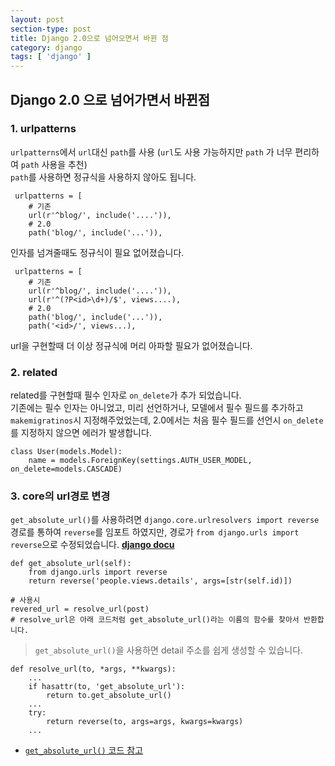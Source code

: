 ```yaml
---
layout: post
section-type: post
title: Django 2.0으로 넘어오면서 바뀐 점
category: django
tags: [ 'django' ]
---
```


## Django 2.0 으로 넘어가면서 바뀐점


### 1. urlpatterns

`urlpatterns`에서 `url`대신 `path`를 사용 (`url`도 사용 가능하지만 `path` 가 너무 편리하여 `path` 사용을 추천)  
`path`를 사용하면 정규식을 사용하지 않아도 됩니다.

```django
 urlpatterns = [
    # 기존
    url(r'^blog/', include('....')),
    # 2.0
    path('blog/', include('...')),
```

인자를 넘겨줄때도 정규식이 필요 없어졌습니다.


```django
 urlpatterns = [
    # 기존
    url(r'^blog/', include('....')),
    url(r'^(?P<id>\d+)/$', views....),
    # 2.0
    path('blog/', include('...')),
    path('<id>/', views...),
```

url을 구현할때 더 이상 정규식에 머리 아파할 필요가 없어졌습니다.

### 2. related
related를 구현할때 필수 인자로 `on_delete`가 추가 되었습니다.  
기존에는 필수 인자는 아니었고, 미리 선언하거나, 모델에서 필수 필드를 추가하고 `makemigratinos`시 지정해주었었는데, 2.0에서는 처음 필수 필드를 선언시 `on_delete`를 지정하지 않으면 에러가 발생합니다.

```django
class User(models.Model):
    name = models.ForeignKey(settings.AUTH_USER_MODEL, on_delete=models.CASCADE)
```

### 3. core의 url경로 변경
`get_absolute_url()`를 사용하려면 `django.core.urlresolvers import reverse` 경로를 통하여 `reverse`를 임포트 하였지만, 경로가 `from django.urls import reverse`으로 수정되었습니다. **[django docu](https://github.com/django/django/blob/2.0/django/urls/base.py)**

```django
def get_absolute_url(self):
    from django.urls import reverse
    return reverse('people.views.details', args=[str(self.id)])

# 사용시
revered_url = resolve_url(post)
# resolve_url은 아래 코드처럼 get_absolute_url()라는 이름의 함수를 찾아서 반환합니다.
```

> `get_absolute_url()`을 사용하면 detail 주소를 쉽게 생성할 수 있습니다.

```
def resolve_url(to, *args, **kwargs):
    ...
    if hasattr(to, 'get_absolute_url'):
        return to.get_absolute_url()
    ...
    try:
        return reverse(to, args=args, kwargs=kwargs)
    ...
```

- [`get_absolute_url()` 코드 참고](https://docs.djangoproject.com/ko/2.0/_modules/django/shortcuts/)
